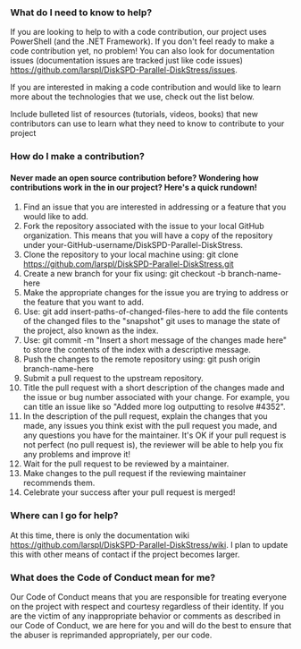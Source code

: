 ### What do I need to know to help?

If you are looking to help to with a code contribution, our project uses PowerShell (and the .NET Framework). If you don't feel ready to make a code contribution yet, no problem! You can also look for documentation issues (documentation issues are tracked just like code issues) <https://github.com/larspl/DiskSPD-Parallel-DiskStress/issues>.

If you are interested in making a code contribution and would like to learn more about the technologies that we use, check out the list below.

Include bulleted list of
resources (tutorials, videos, books) that new contributors
can use to learn what they need to know to contribute to your project

### How do I make a contribution?

#### Never made an open source contribution before? Wondering how contributions work in the in our project? Here's a quick rundown!
1. Find an issue that you are interested in addressing or a feature that you would like to add.
1. Fork the repository associated with the issue to your local GitHub organization. This means that you will have a copy of the repository under your-GitHub-username/DiskSPD-Parallel-DiskStress.
1. Clone the repository to your local machine using:
    git clone https://github.com/larspl/DiskSPD-Parallel-DiskStress.git
1. Create a new branch for your fix using:
    git checkout -b branch-name-here
1. Make the appropriate changes for the issue you are trying to address or the feature that you want to add.
1. Use:
    git add insert-paths-of-changed-files-here
  to add the file contents of the changed files to the "snapshot" git uses to manage the state of the project, also known as the index.
1. Use:
    git commit -m "Insert a short message of the changes made here"
  to store the contents of the index with a descriptive message.
1. Push the changes to the remote repository using:
    git push origin branch-name-here
1. Submit a pull request to the upstream repository.
1. Title the pull request with a short description of the changes made and the issue or bug number associated with your change. For example, you can title an issue like so "Added more log outputting to resolve #4352".
1. In the description of the pull request, explain the changes that you made, any issues you think exist with the pull request you made, and any questions you have for the maintainer. It's OK if your pull request is not perfect (no pull request is), the reviewer will be able to help you fix any problems and improve it!
1. Wait for the pull request to be reviewed by a maintainer.
1. Make changes to the pull request if the reviewing maintainer recommends them.
1. Celebrate your success after your pull request is merged!

### Where can I go for help?

At this time, there is only the documentation wiki <https://github.com/larspl/DiskSPD-Parallel-DiskStress/wiki>. I plan to update this with other means of contact if the project becomes larger.

### What does the Code of Conduct mean for me?

Our Code of Conduct means that you are responsible for treating everyone on the project with respect and courtesy regardless of their identity. If you are the victim of any inappropriate behavior or comments as described in our Code of Conduct, we are here for you and will do the best to ensure that the abuser is reprimanded appropriately, per our code.
